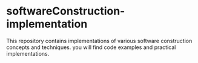 # softwareConstruction-implementation
This repository contains implementations of various software construction concepts and techniques. you will find code examples and practical implementations.
